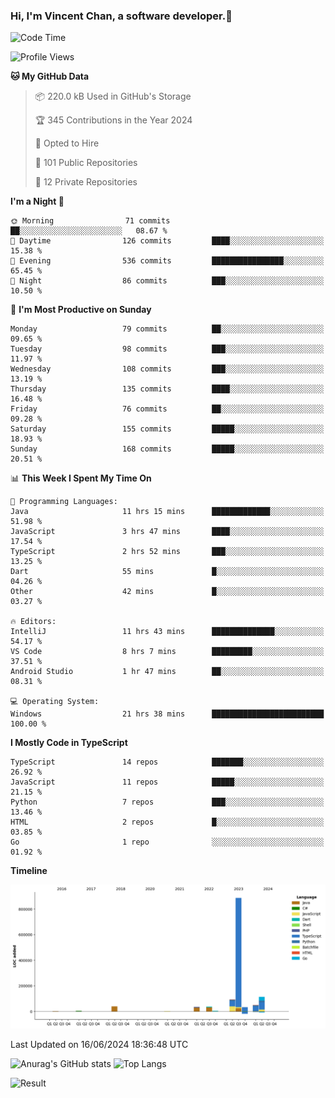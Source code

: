 ### Hi, I'm Vincent Chan, a software developer.👋

<!--
**hkvincent/hkvincent** is a ✨ _special_ ✨ repository because its `README.md` (this file) appears on your GitHub profile.

Here are some ideas to get you started:

- 🔭 I’m currently working on ...
- 🌱 I’m currently learning ...
- 👯 I’m looking to collaborate on ...
- 🤔 I’m looking for help with ...
- 💬 Ask me about ...
- 📫 How to reach me: ...
- 😄 Pronouns: ...
- ⚡ Fun fact: ...
-->
<!--START_SECTION:waka-->
![Code Time](http://img.shields.io/badge/Code%20Time-1%2C246%20hrs%2045%20mins-blue)

![Profile Views](http://img.shields.io/badge/Profile%20Views-0-blue)

**🐱 My GitHub Data** 

> 📦 220.0 kB Used in GitHub's Storage 
 > 
> 🏆 345 Contributions in the Year 2024
 > 
> 💼 Opted to Hire
 > 
> 📜 101 Public Repositories 
 > 
> 🔑 12 Private Repositories 
 > 
**I'm a Night 🦉** 

```text
🌞 Morning                71 commits          ██░░░░░░░░░░░░░░░░░░░░░░░   08.67 % 
🌆 Daytime                126 commits         ████░░░░░░░░░░░░░░░░░░░░░   15.38 % 
🌃 Evening                536 commits         ████████████████░░░░░░░░░   65.45 % 
🌙 Night                  86 commits          ███░░░░░░░░░░░░░░░░░░░░░░   10.50 % 
```
📅 **I'm Most Productive on Sunday** 

```text
Monday                   79 commits          ██░░░░░░░░░░░░░░░░░░░░░░░   09.65 % 
Tuesday                  98 commits          ███░░░░░░░░░░░░░░░░░░░░░░   11.97 % 
Wednesday                108 commits         ███░░░░░░░░░░░░░░░░░░░░░░   13.19 % 
Thursday                 135 commits         ████░░░░░░░░░░░░░░░░░░░░░   16.48 % 
Friday                   76 commits          ██░░░░░░░░░░░░░░░░░░░░░░░   09.28 % 
Saturday                 155 commits         █████░░░░░░░░░░░░░░░░░░░░   18.93 % 
Sunday                   168 commits         █████░░░░░░░░░░░░░░░░░░░░   20.51 % 
```


📊 **This Week I Spent My Time On** 

```text
💬 Programming Languages: 
Java                     11 hrs 15 mins      █████████████░░░░░░░░░░░░   51.98 % 
JavaScript               3 hrs 47 mins       ████░░░░░░░░░░░░░░░░░░░░░   17.54 % 
TypeScript               2 hrs 52 mins       ███░░░░░░░░░░░░░░░░░░░░░░   13.25 % 
Dart                     55 mins             █░░░░░░░░░░░░░░░░░░░░░░░░   04.26 % 
Other                    42 mins             █░░░░░░░░░░░░░░░░░░░░░░░░   03.27 % 

🔥 Editors: 
IntelliJ                 11 hrs 43 mins      ██████████████░░░░░░░░░░░   54.17 % 
VS Code                  8 hrs 7 mins        █████████░░░░░░░░░░░░░░░░   37.51 % 
Android Studio           1 hr 47 mins        ██░░░░░░░░░░░░░░░░░░░░░░░   08.31 % 

💻 Operating System: 
Windows                  21 hrs 38 mins      █████████████████████████   100.00 % 
```

**I Mostly Code in TypeScript** 

```text
TypeScript               14 repos            ███████░░░░░░░░░░░░░░░░░░   26.92 % 
JavaScript               11 repos            █████░░░░░░░░░░░░░░░░░░░░   21.15 % 
Python                   7 repos             ███░░░░░░░░░░░░░░░░░░░░░░   13.46 % 
HTML                     2 repos             █░░░░░░░░░░░░░░░░░░░░░░░░   03.85 % 
Go                       1 repo              ░░░░░░░░░░░░░░░░░░░░░░░░░   01.92 % 
```



**Timeline**

![Lines of Code chart](https://raw.githubusercontent.com/hkvincent/hkvincent/main/assets/bar_graph.png)


 Last Updated on 16/06/2024 18:36:48 UTC
<!--END_SECTION:waka-->
![Anurag's GitHub stats](https://github-readme-stats.vercel.app/api?username=hkvincent&rank_icon=github&hide=contribs,prs)
![Top Langs](https://github-readme-stats.vercel.app/api/top-langs/?username=hkvincent&layout=compact)

![Result](https://image-keeper.vincentchan.workers.dev/file/eff033ac20714fe72c62b.png)
